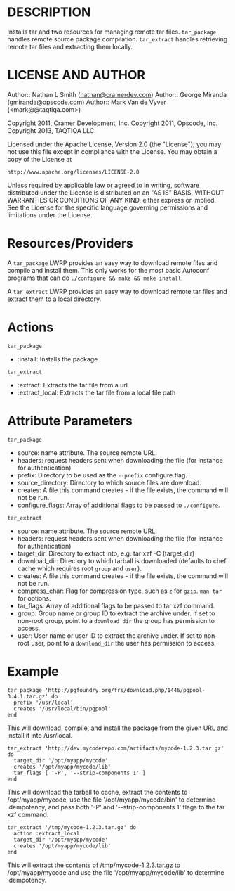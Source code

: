 DESCRIPTION
===========

Installs tar and two resources for managing remote tar files.
`tar_package` handles remote source package compilation.
`tar_extract` handles retrieving remote tar files and extracting
them locally.

LICENSE AND AUTHOR
==================

Author:: Nathan L Smith (<nathan@cramerdev.com>)
Author:: George Miranda (<gmiranda@opscode.com>)
Author:: Mark Van de Vyver (<mark@@taqtiqa.com>)

Copyright 2011, Cramer Development, Inc.
Copyright 2011, Opscode, Inc.
Copyright 2013, TAQTIQA LLC.

Licensed under the Apache License, Version 2.0 (the "License");
you may not use this file except in compliance with the License.
You may obtain a copy of the License at

    http://www.apache.org/licenses/LICENSE-2.0

Unless required by applicable law or agreed to in writing, software
distributed under the License is distributed on an "AS IS" BASIS,
WITHOUT WARRANTIES OR CONDITIONS OF ANY KIND, either express or implied.
See the License for the specific language governing permissions and
limitations under the License.

Resources/Providers
===================

A `tar_package` LWRP provides an easy way to download remote files and compile and install them.  This only works for the most basic Autoconf programs that can do `./configure && make && make install`.

A `tar_extract` LWRP provides an easy way to download remote tar files and extract them to a local directory.

# Actions

`tar_package`
- :install: Installs the package

`tar_extract`
- :extract: Extracts the tar file from a url
- :extract_local: Extracts the tar file from a local file path

# Attribute Parameters

`tar_package`
- source: name attribute. The source remote URL.
- headers: request headers sent when downloading the file (for instance for authentication)
- prefix: Directory to be used as the `--prefix` configure flag.
- source\_directory: Directory to which source files are download.
- creates: A file this command creates - if the file exists, the command will not be run.
- configure\_flags: Array of additional flags to be passed to `./configure`.

`tar_extract`
- source: name attribute. The source remote URL.
- headers: request headers sent when downloading the file (for instance for authentication)
- target\_dir: Directory to extract into, e.g. tar xzf -C (target_dir)
- download\_dir: Directory to which tarball is downloaded (defaults to chef cache which requires root `group` and `user`).
- creates: A file this command creates - if the file exists, the command will not be run.
- compress_char: Flag for compression type, such as `z` for `gzip`.  `man tar` for options.
- tar\_flags: Array of additional flags to be passed to tar xzf command.
- group: Group name or group ID to extract the archive under. If set to non-root group, point to a `download_dir` the group has permission to access.
- user: User name or user ID to extract the archive under. If set to non-root user, point to a `download_dir` the user has permission to access.

# Example

    tar_package 'http://pgfoundry.org/frs/download.php/1446/pgpool-3.4.1.tar.gz' do
      prefix '/usr/local'
      creates '/usr/local/bin/pgpool'
    end

This will download, compile, and install the package from the given URL and install it into /usr/local.

    tar_extract 'http://dev.mycoderepo.com/artifacts/mycode-1.2.3.tar.gz' do
      target_dir '/opt/myapp/mycode'
      creates '/opt/myapp/mycode/lib'
      tar_flags [ '-P', '--strip-components 1' ]
    end

This will download the tarball to cache, extract the contents to /opt/myapp/mycode, use the file '/opt/myapp/mycode/bin' to determine idempotency, and pass both '-P' and '--strip-components 1' flags to the tar xzf command.

    tar_extract '/tmp/mycode-1.2.3.tar.gz' do
      action :extract_local
      target_dir '/opt/myapp/mycode'
      creates '/opt/myapp/mycode/lib'
    end

This will extract the contents of /tmp/mycode-1.2.3.tar.gz to /opt/myapp/mycode and use the file '/opt/myapp/mycode/lib' to determine idempotency.
